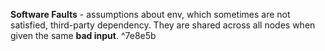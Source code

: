 **Software Faults** - assumptions about env, which sometimes are not satisfied, third-party dependency. They are shared across all nodes when given the same **bad input**. ^7e8e5b

